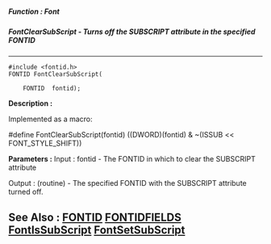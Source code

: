 ##### Function : Font
##### FontClearSubScript - Turns off the SUBSCRIPT attribute in the specified FONTID
---
```
#include <fontid.h>
FONTID FontClearSubScript(

	FONTID  fontid);
```
**Description :**

Implemented as a macro:

#define FontClearSubScript(fontid) ((DWORD)(fontid) & ~(ISSUB << 
FONT_STYLE_SHIFT))

**Parameters :**
Input :
fontid  -  The FONTID in which to clear the SUBSCRIPT attribute

Output :
(routine)  -  The specified FONTID with the SUBSCRIPT attribute turned off.



**See Also :**
[FONTID](/domino-c-api-docs/reference/Data/FONTID)
[FONTIDFIELDS](/domino-c-api-docs/reference/Data/FONTIDFIELDS)
[FontIsSubScript](/domino-c-api-docs/reference/Func/FontIsSubScript)
[FontSetSubScript](/domino-c-api-docs/reference/Func/FontSetSubScript)
---
